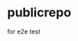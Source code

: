 # publicrepo
for e2e test























































































































































































































































































































































































































































































































































































































































































































































































































































































































































































































































































































































































































































































































































































































































































































































































































































































































































































































































































